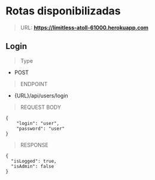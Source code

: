 # Rotas disponibilizadas

>URL: **https://limitless-atoll-61000.herokuapp.com**

## Login

>Type
- POST
>ENDPOINT 
- {URL}/api/users/login
>REQUEST BODY
```
{
	"login": "user",
	"password": "user"
}
```
>RESPONSE
```
{
  "isLogged": true,
  "isAdmin": false
}
```


